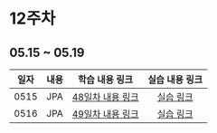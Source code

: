 # 12주차

## 05.15 ~ 05.19

|  일자  | 내용       |           학습 내용 링크           |      실습 내용 링크       |
|:----:|:---------|:----------------------------:|:-------------------:|
| 0515 | JPA<br/> | [48일차 내용 링크](./day48/course) | [실습 링크](./day48/hw) |
| 0516 | JPA<br/> | [49일차 내용 링크](./day49/course) | [실습 링크](./day49/hw) |